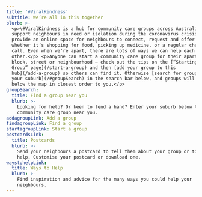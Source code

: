```yaml
---
title: '#ViralKindness'
subtitle: We’re all in this together
blurb: >-
  <p>\#ViralKindness is a hub for community care groups across Australia that
  support neighbours in need or isolation during the coronavirus crisis. Groups
  provide an online space for neighbours to connect, request and offer help —
  whether it’s shopping for food, picking up medicine, or a regular check-in
  call. Even when we’re apart, there are lots of ways we can help each
  other.</p> <p>Anyone can start a community care group for their apartment
  block, street or neighbourhood — check out the tips on the [“Starting a
  Group” page](/start-a-group) and then [add your group to this
  hub](/add-a-group) so others can find it. Otherwise [search for groups near
  your suburb](/#groupSearch) in the search bar below, and groups will be listed
  below the map in closest order to you.</p>
groupSearch:
  title: Find a group near you
  blurb: >-
    Looking for help? Or keen to lend a hand? Enter your suburb below to find a
    community care group near you.
addagroupLink: Add a group
findagroupLink: Find a group
startagroupLink: Start a group
postcardsLink:
  title: Postcards
  blurb: >-
    Send your neighbours a postcard to tell them about your group or to offer
    help. Customise your postcard or download one.
waystohelpLink:
  title: Ways to Help
  blurb: >-
    Find inspiration and advice for the many ways you could help your
    neighbours.
---
```


